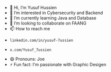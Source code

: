 - 👋 Hi, I’m Yusuf Hussien
- 👀 I’m interested in Cybersecurity and Backend
- 🌱 I’m currently learning Java and Database
- 💞️ I’m looking to collaborate on FAANG
- 📫 How to reach me
-     linkedin.com/in/yusuf-7ussien
-     x.com/Yusuf_7ussien
- 😄 Pronouns: Joe
- ⚡ Fun fact: I'm passionate with Graphic Desigen

